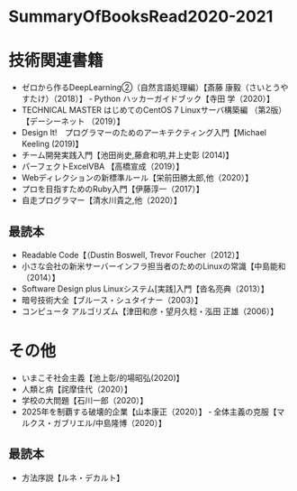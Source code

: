 # SummaryOfBooksRead2020-2021

# 技術関連書籍
 - ゼロから作るDeepLearning②（自然言語処理編）【斎藤 康毅（さいとうやすたけ）（2018）】
 ‐ Python ハッカーガイドブック【寺田 学（2020）】
 - TECHNICAL MASTER はじめてのCentOS 7 Linuxサーバ構築編 （第2版）【デーシーネット （2019）】
 - Design It!　プログラマーのためのアーキテクティング入門【Michael Keeling (2019)】
 - チーム開発実践入門【池田尚史,藤倉和明,井上史彰 (2014)】
 - パーフェクトExcelVBA 【高橋宣成（2019）】
 - Webディレクションの新標準ルール【栄前田勝太郎,他（2020）】
 - プロを目指すためのRuby入門【伊藤淳一（2017）】
 - 自走プログラマー【清水川貴之,他（2020）】
 
## 最読本
 - Readable Code【（Dustin Boswell, Trevor Foucher（2012）】
 - 小さな会社の新米サーバーインフラ担当者のためのLinuxの常識【中島能和（2014）】
 - Software Design plus Linuxシステム[実践]入門【沓名亮典（2013）】
 - 暗号技術大全【ブルース・シュタイナー（2003）】
 - コンピュータ アルゴリズム【津田和彦・望月久稔・泓田 正雄（2006）】
 
# その他
 - いまこそ社会主義【池上彰/的場昭弘(2020)】
 - 人類と病【詫摩佳代（2020）】
 - 学校の大問題【石川一郎（2020）】
 - 2025年を制覇する破壊的企業【山本康正（2020）】
 ‐ 全体主義の克服【マルクス・ガブリエル/中島隆博（2020）】
 
## 最読本
 - 方法序説【ルネ・デカルト】
